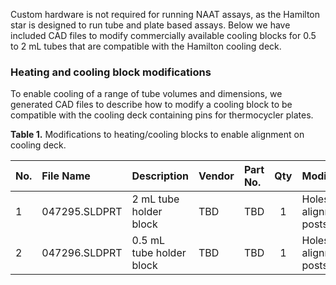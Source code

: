 Custom hardware is not required for running NAAT assays, as the Hamilton star is designed to run tube and plate based assays. Below we have included CAD files to modify commercially available cooling blocks for 0.5 to 2 mL tubes that are compatible with the Hamilton cooling deck. 

### Heating and cooling block modifications

To enable cooling of a range of tube volumes and dimensions, we generated CAD files to describe how to modify a cooling block to be compatible with the cooling deck containing pins for thermocycler plates. 

**Table 1.** Modifications to heating/cooling blocks to enable alignment on cooling deck. 

| No.| File Name       | Description    | Vendor            | Part No. | Qty  | Modified | Link  |
| :--| :-------------- | :------------- | :---------------- | :------- | :--: |:-------- |:-----: |
| 1  | 047295.SLDPRT   | 2 mL tube holder block| TBD        | TBD      | 1    |Holes for alignment posts| Hamilton #188035|
| 2  | 047296.SLDPRT   | 0.5 mL tube holder block | TBD     | TBD      | 1    |Holes for alignment posts| Hamilton #188035|